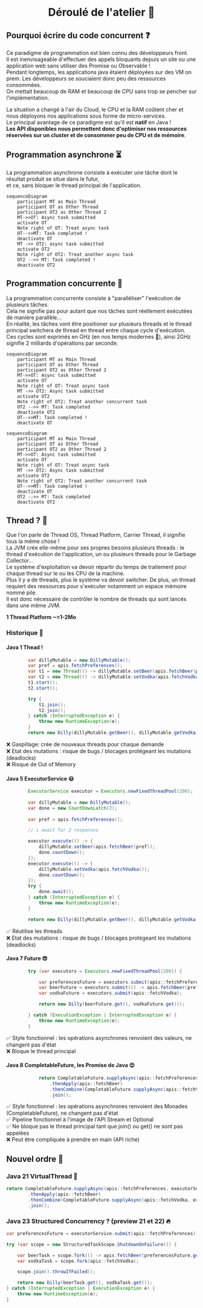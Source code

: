 <h1 align="center">Déroulé de l'atelier 🏁</h1>

## Pourquoi écrire du code concurrent ❓
Ce paradigme de programmation est bien connu des développeurs front.<br/>
Il est inenvisageable d'effectuer des appels bloquants depuis un site ou une application web sans utiliser des Promise ou Observable !<br/>
Pendant longtemps, les applications java étaient déployées sur des VM on prem. Les développeurs se souciaient donc peu des ressources consommées.<br/>
On mettait beaucoup de RAM et beaucoup de CPU sans trop se pencher sur l'implémentation.<br/>

La situation a changé à l'air du Cloud, le CPU et la RAM coûtent cher et nous déployons nos applications sous forme de micro-services.<br/>
Le principal avantage de ce paradigme est qu'il est <b>natif</b> en Java !<br/>
<b>Les API disponibles nous permettent donc d'optimiser nos ressources réservées sur un cluster et de consommer peu de CPU et de mémoire</b>.

## Programmation asynchrone ⏳

La programmation asynchrone consiste à exécuter une tâche dont le résultat produit se situe dans le futur,<br/> et ce, sans bloquer le thread principal de l'application.
```mermaid
sequenceDiagram
    participant MT as Main Thread
    participant OT as Other Thread
    participant OT2 as Other Thread 2
    MT->>OT: Async task submitted
    activate OT
    Note right of OT: Treat async task
    OT-->>MT: Task completed !
    deactivate OT
    MT ->> OT2: async task submitted
    activate OT2
    Note right of OT2: Treat another async task
    OT2 -->> MT: Task completed !
    deactivate OT2
```

## Programmation concurrente 🚄

La programmation concurrente consiste à "paralléliser" l'exécution de plusieurs tâches.<br/>
Cela ne signifie pas pour autant que nos tâches sont réellement exécutées de manière parallèle...<br/>
En réalité, les tâches vont être positioner sur plusieurs threads et le thread principal switchera de thread en thread entre chaque cycle d'exécution.<br/>
Ces cycles sont exprimés en GHz (en nos temps modernes 🙂), ainsi 2GHz signifie 2 milliards d'opérations par seconde.<br/>
```mermaid
sequenceDiagram
    participant MT as Main Thread
    participant OT as Other Thread
    participant OT2 as Other Thread 2
    MT->>OT: Async task submitted
    activate OT
    Note right of OT: Treat async task
    MT ->> OT2: Async task submitted
    activate OT2
    Note right of OT2: Treat another concurrent task
    OT2 -->> MT: Task completed
    deactivate OT2
    OT-->>MT: Task completed !
    deactivate OT
```

```mermaid
sequenceDiagram
    participant MT as Main Thread
    participant OT as Other Thread
    participant OT2 as Other Thread 2
    MT->>OT: Async task submitted
    activate OT
    Note right of OT: Treat async task
    MT ->> OT2: Async task submitted
    activate OT2
    Note right of OT2: Treat another concurrent task
    OT-->>MT: Task completed !
    deactivate OT
    OT2 -->> MT: Task completed
    deactivate OT2
```
## Thread ? 🤔

Que l'on parle de Thread OS, Thread Platform, Carrier Thread, il signifie tous la même chose !<br/>
La JVM crée elle-même pour ses propres besoins plusieurs threads : le thread d'exécution de l'application, un ou plusieurs threads pour le Garbage Collector...<br/>
Le système d'exploitation va devoir répartir du temps de traitement pour chaque thread sur le ou les CPU de la machine.<br/>
Plus il y a de threads, plus le système va devoir switcher. De plus, un thread requiert des ressources pour s'exécuter notamment un espace mémoire nommé pile.<br/>
Il est donc nécessaire de contrôler le nombre de threads qui sont lancés dans une même JVM.

<b>1 Thread Platform ~=1-2Mo</b>

### Historique 📖
#### Java 1 Thead !
````java
        var dillyMutable = new DillyMutable();
        var pref = apis.fetchPreferences();
        var t1 = new Thread(() -> dillyMutable.setBeer(apis.fetchBeer(pref)));
        var t2 = new Thread(() -> dillyMutable.setVodka(apis.fetchVodka()));
        t1.start();
        t2.start();

        try {
            t1.join();
            t2.join();
        } catch (InterruptedException e) {
            throw new RuntimeException(e);
        }
        return new Dilly(dillyMutable.getBeer(), dillyMutable.getVodka());
````
❌ Gaspillage: crée de nouveaux threads pour chaque demande<br/>
❌ Etat des mutations : risque de bugs / blocages protégeant les mutations (deadlocks)<br/>
❌ Risque de Out of Memory<br/>

#### Java 5 ExecutorService 😃
````java
        ExecutorService executor = Executors.newFixedThreadPool(200);
        
        var dillyMutable = new DillyMutable();
        var done = new CountDownLatch(2);
        
        var pref = apis.fetchPreferences();

        // i await for 2 responses

        executor.execute(() -> {
            dillyMutable.setBeer(apis.fetchBeer(pref));
            done.countDown();
        });
        executor.execute(() -> {
            dillyMutable.setVodka(apis.fetchVodka());
            done.countDown();
        });
        try {
            done.await();
        } catch (InterruptedException e) {
            throw new RuntimeException(e);
        }

        return new Dilly(dillyMutable.getBeer(), dillyMutable.getVodka());
````
✅ Réutilise les threads <br/>
❌ Etat des mutations : risque de bugs / blocages protégeant les mutations (deadlocks)<br/>

#### Java 7 Future 😎
````java
        try (var executors = Executors.newFixedThreadPool(200)) {

            var preferencesFuture = executors.submit(apis::fetchPreferences);
            var beerFuture = executors.submit(() -> apis.fetchBeer(preferencesFuture.get()));
            var vodkaFuture = executors.submit(apis::fetchVodka);

            return new Dilly(beerFuture.get(), vodkaFuture.get());

        } catch (ExecutionException | InterruptedException e) {
            throw new RuntimeException(e);
        }
````
✅ Style fonctionnel : les opérations asynchrones renvoient des valeurs, ne changent pas d'état <br/>
❌ Bloque le thread principal

#### Java 8 CompletableFuture, les Promise de Java 😍 
````java
            return CompletableFuture.supplyAsync(apis::fetchPreferences)
                .thenApply(apis::fetchBeer)
                .thenCombine(CompletableFuture.supplyAsync(apis::fetchVodka), Dilly::new)
                .join();
````
✅ Style fonctionnel : les opérations asynchrones renvoient des Monades (CompletableFuture), ne changent pas d'état <br/>
✅ Pipeline fonctionnel à l'image de l'API Stream et Optional <br/>
✅ Ne bloque pas le thread principal tant que join() ou get() ne sont pas appelées <br/>
❌ Peut être compliquée à prendre en main (API riche)

## Nouvel ordre 🚀

### Java 21 VirtualThread 🌊
````java
return CompletableFuture.supplyAsync(apis::fetchPreferences, executorService) //Executors.newVirtualThreadPerTaskExecutor()
        .thenApply(apis::fetchBeer)
        .thenCombine(CompletableFuture.supplyAsync(apis::fetchVodka, executorService), Dilly::new)
        .join();

````
### Java 23 Structured Concurrency ? (preview 21 et 22) 🔥
````java
var preferencesFuture = executorService.submit(apis::fetchPreferences); //Executors.newVirtualThreadPerTaskExecutor()

try (var scope = new StructuredTaskScope.ShutdownOnFailure()) {

    var beerTask = scope.fork(() -> apis.fetchBeer(preferencesFuture.get()));
    var vodkaTask = scope.fork(apis::fetchVodka);

    scope.join().throwIfFailed();

    return new Dilly(beerTask.get(), vodkaTask.get());
} catch (InterruptedException | ExecutionException e) {
    throw new RuntimeException(e);
}
````
